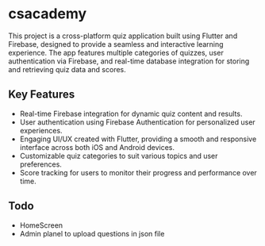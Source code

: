 # csacademy

This project is a cross-platform quiz application built using Flutter and Firebase, designed to provide a seamless and interactive learning experience. The app features multiple categories of quizzes, user authentication via Firebase, and real-time database integration for storing and retrieving quiz data and scores.

## Key Features

- Real-time Firebase integration for dynamic quiz content and results.
- User authentication using Firebase Authentication for personalized user experiences.
- Engaging UI/UX created with Flutter, providing a smooth and responsive interface across both iOS and Android devices.
- Customizable quiz categories to suit various topics and user preferences.
- Score tracking for users to monitor their progress and performance over time.

## Todo

- HomeScreen
- Admin planel to upload questions in json file
